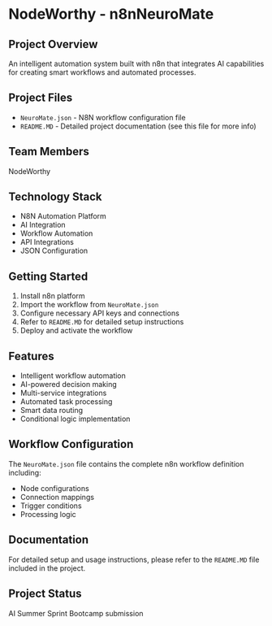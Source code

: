 # NodeWorthy - n8nNeuroMate

## Project Overview
An intelligent automation system built with n8n that integrates AI capabilities for creating smart workflows and automated processes.

## Project Files
- `NeuroMate.json` - N8N workflow configuration file
- `README.MD` - Detailed project documentation (see this file for more info)

## Team Members
NodeWorthy

## Technology Stack
- N8N Automation Platform
- AI Integration
- Workflow Automation
- API Integrations
- JSON Configuration

## Getting Started
1. Install n8n platform
2. Import the workflow from `NeuroMate.json`
3. Configure necessary API keys and connections
4. Refer to `README.MD` for detailed setup instructions
5. Deploy and activate the workflow

## Features
- Intelligent workflow automation
- AI-powered decision making
- Multi-service integrations
- Automated task processing
- Smart data routing
- Conditional logic implementation

## Workflow Configuration
The `NeuroMate.json` file contains the complete n8n workflow definition including:
- Node configurations
- Connection mappings
- Trigger conditions
- Processing logic

## Documentation
For detailed setup and usage instructions, please refer to the `README.MD` file included in the project.

## Project Status
AI Summer Sprint Bootcamp submission
